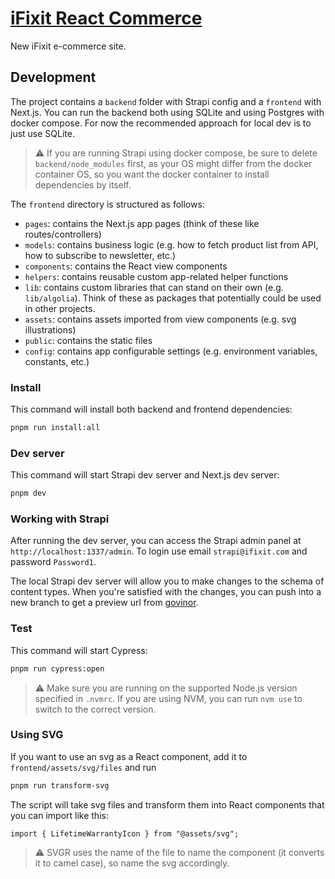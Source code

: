 # [iFixit React Commerce](https://react-commerce.vercel.app)

New iFixit e-commerce site.

## Development

The project contains a `backend` folder with Strapi config and a `frontend` with Next.js.
You can run the backend both using SQLite and using Postgres with docker compose. For now the recommended approach for local dev is to just use SQLite.

> :warning: If you are running Strapi using docker compose, be sure to delete `backend/node_modules` first, as your OS might differ from the docker container OS, so you want the docker container to install dependencies by itself.

The `frontend` directory is structured as follows:

- `pages`: contains the Next.js app pages (think of these like routes/controllers)
- `models`: contains business logic (e.g. how to fetch product list from API, how to subscribe to newsletter, etc.)
- `components`: contains the React view components
- `helpers`: contains reusable custom app-related helper functions
- `lib`: contains custom libraries that can stand on their own (e.g. `lib/algolia`). Think of these as packages that potentially could be used in other projects.
- `assets`: contains assets imported from view components (e.g. svg illustrations)
- `public`: contains the static files
- `config`: contains app configurable settings (e.g. environment variables, constants, etc.)

### Install

This command will install both backend and frontend dependencies:

```sh
pnpm run install:all
```

### Dev server

This command will start Strapi dev server and Next.js dev server:

```sh
pnpm dev
```

### Working with Strapi

After running the dev server, you can access the Strapi admin panel at `http://localhost:1337/admin`. To login use email `strapi@ifixit.com` and password `Password1`.

The local Strapi dev server will allow you to make changes to the schema of content types. When you're satisfied with the changes, you can push into a new branch to get a preview url from [govinor](https://govinor.com/).

### Test

This command will start Cypress:

```sh
pnpm run cypress:open
```

> :warning: Make sure you are running on the supported Node.js version specified in `.nvmrc`. If you are using
> NVM, you can run `nvm use` to switch to the correct version.

### Using SVG

If you want to use an svg as a React component, add it to `frontend/assets/svg/files` and run

```sh
pnpm run transform-svg
```

The script will take svg files and transform them into React components that you can import like this:

```tsx
import { LifetimeWarrantyIcon } from "@assets/svg";
```

> :warning: SVGR uses the name of the file to name the component (it converts it to camel case), so name the svg accordingly.
